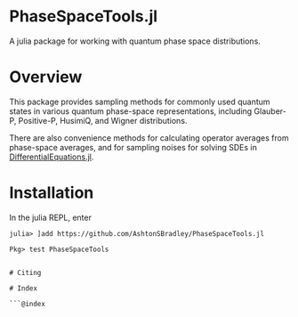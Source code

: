 # PhaseSpaceTools.jl
A julia package for working with quantum phase space distributions.

# Overview
This package provides sampling methods for commonly used quantum states in various quantum phase-space representations, including Glauber-P, Positive-P, HusimiQ, and Wigner distributions.

There are also convenience methods for calculating operator averages from phase-space averages, and for sampling noises for solving SDEs in [DifferentialEquations.jl](https://github.com/JuliaDiffEq/DifferentialEquations.jl).

# Installation
In the julia REPL, enter

`julia> ]add https://github.com/AshtonSBradley/PhaseSpaceTools.jl`

`Pkg> test PhaseSpaceTools`











```

# Citing

# Index

```@index
```
